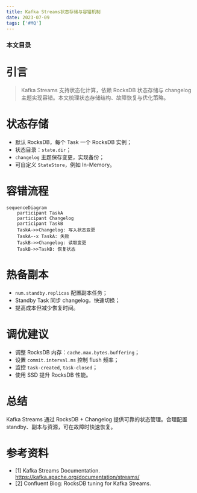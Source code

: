 ```yaml
---
title: Kafka Streams状态存储与容错机制
date: 2023-07-09
tags: ['#MQ']
---
```


### 本文目录
<!-- toc -->

# 引言
> Kafka Streams 支持状态化计算，依赖 RocksDB 状态存储与 changelog 主题实现容错。本文梳理状态存储结构、故障恢复与优化策略。

# 状态存储
- 默认 RocksDB，每个 Task 一个 RocksDB 实例；
- 状态目录：`state.dir`；
- `changelog` 主题保存变更，实现备份；
- 可自定义 `StateStore`，例如 In-Memory。

# 容错流程
```mermaid
sequenceDiagram
    participant TaskA
    participant Changelog
    participant TaskB
    TaskA->>Changelog: 写入状态变更
    TaskA--x TaskA: 失败
    TaskB->>Changelog: 读取变更
    TaskB->>TaskB: 恢复状态
```

# 热备副本
- `num.standby.replicas` 配置副本任务；
- Standby Task 同步 changelog，快速切换；
- 提高成本但减少恢复时间。

# 调优建议
- 调整 RocksDB 内存：`cache.max.bytes.buffering`；
- 设置 `commit.interval.ms` 控制 flush 频率；
- 监控 `task-created`, `task-closed`；
- 使用 SSD 提升 RocksDB 性能。

# 总结
Kafka Streams 通过 RocksDB + Changelog 提供可靠的状态管理。合理配置 standby、副本与资源，可在故障时快速恢复。

# 参考资料
- [1] Kafka Streams Documentation. https://kafka.apache.org/documentation/streams/
- [2] Confluent Blog: RocksDB tuning for Kafka Streams.
